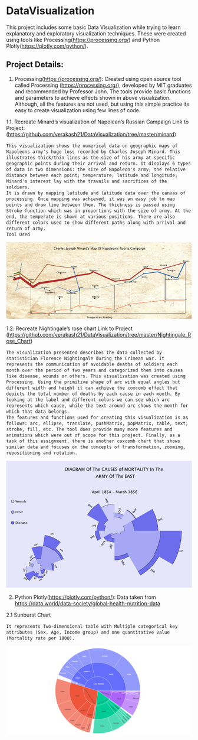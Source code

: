 # DataVisualization
This project includes some basic Data Visualization while trying to learn explanatory and exploratory visualization techniques. 
These were created using tools like Processing(https://processing.org/) and Python Plotly(https://plotly.com/python/). 

## Project Details: 

1. Processing(https://processing.org/):
Created using open source tool called Processing (https://processing.org/), developed by MIT graduates and recommended by Professor John.
The tools provide basic functions and parameters to achieve effects shown in above visualization. 
Although, all the features are not used, but using this simple practice its easy to create visualization using few lines of code.

1.1. Recreate Minard’s visualization of Napolean’s Russian Campaign 
    Link to Project: (https://github.com/verakash21/DataVisualization/tree/master/minard)
    
    This visualization shows the numerical data on geographic maps of Napoleons army's huge loss recorded by Charles Joseph Minard. This illustrates thick/thin lines as the size of his army at specific geographic points during their arrival and return. It displays 6 types of data in two dimensions: the size of Napoleon's army; the relative distance between each point; temperature; latitude and longitude; Minard's interest lay with the travails and sacrifices of the soldiers.
    It is drawn by mapping latitude and latitude data over the canvas of processing. Once mapping was achieved, it was an easy job to map points and draw line between them. The thickness is passed using Stroke function which was in proportions with the size of army. At the end, the temperate is shown at various positions. There are also different colors used to show different paths along with arrival and return of army.
    Tool Used
![alt text](https://github.com/verakash21/DataVisualization/blob/master/minard/minard.PNG)

 
1.2.  Recreate Nightingale’s rose chart
    Link to Project (https://github.com/verakash21/DataVisualization/tree/master/Nightingale_Rose_Chart)

    The visualization presented describes the data collected by statistician Florence Nightingale during the Crimean war. It represents the communication of avoidable deaths of soldiers each month over the period of two years and categorized them into causes like disease, wounds or others. This visualization was created using Processing. Using the primitive shape of arc with equal angles but different width and height it can achieve the coxcomb effect that depicts the total number of deaths by each cause in each month. By looking at the label and different colors we can see which arc represents which cause, while the text around arc shows the month for which that data belongs.
    The features and functions used for creating this visualization is as follows: arc, ellipse, translate, pushMatrix, popMatrix, table, text, stroke, fill, etc. The tool does provide many more features and animations which were out of scope for this project. Finally, as a task of this assignment, there is another coxcomb chart that shows similar data and focuses on the concepts of transformation, zooming, repositioning and rotation.
![alt text](https://github.com/verakash21/DataVisualization/blob/master/Nightingale_Rose_Chart/nightingale_rose_chart.PNG)



2. Python Plotly(https://plotly.com/python/):
    Data taken from https://data.world/data-society/global-health-nutrition-data
  
  2.1 Sunburst Chart
    
    It represents Two-dimensional table with Multiple categorical key attributes (Sex, Age, Income group) and one quantitative value (Mortality rate per 1000).

![alt text](https://github.com/verakash21/DataVisualization/blob/master/graphs/Sunburst.PNG)

